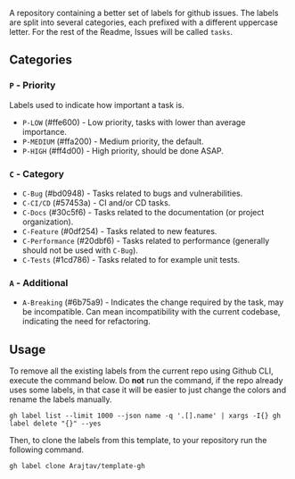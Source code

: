 A repository containing a better set of labels for github issues.
The labels are split into several categories, each prefixed with a different uppercase letter.
For the rest of the Readme, Issues will be called `tasks`.

## Categories

### `P` - Priority

Labels used to indicate how important a task is.

- `P-LOW` (#ffe600) - Low priority, tasks with lower than average importance.
- `P-MEDIUM` (#ffa200) - Medium priority, the default.
- `P-HIGH` (#ff4d00) - High priority, should be done ASAP.

### `C` - Category

- `C-Bug` (#bd0948) - Tasks related to bugs and vulnerabilities.
- `C-CI/CD` (#57453a) - CI and/or CD tasks.
- `C-Docs` (#30c5f6) - Tasks related to the documentation (or project organization).
- `C-Feature` (#0df254) - Tasks related to new features.
- `C-Performance` (#20dbf6) - Tasks related to performance (generally should not be used with `C-Bug`).
- `C-Tests` (#1cd786) - Tasks related to for example unit tests.

### `A` - Additional

- `A-Breaking` (#6b75a9) - Indicates the change required by the task, may be incompatible.
  Can mean incompatibility with the current codebase, indicating the need for refactoring.

## Usage

To remove all the existing labels from the current repo using Github CLI, execute the command below.
Do **not** run the command, if the repo already uses some labels, in that case it will be easier to
just change the colors and rename the labels manually.

`gh label list --limit 1000 --json name -q '.[].name' | xargs -I{} gh label delete "{}" --yes`

Then, to clone the labels from this template, to your repository run the following command.

`gh label clone Arajtav/template-gh`
